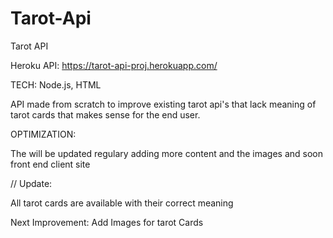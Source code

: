 # Tarot-Api

Tarot API 



Heroku API: https://tarot-api-proj.herokuapp.com/

TECH: Node.js, HTML

API made from scratch to improve existing tarot api's that lack meaning of tarot cards that makes sense for the end user.

OPTIMIZATION:

The will be updated regulary adding more content and the images and soon front end client site 

// Update:

All tarot cards are available with their correct meaning 

Next Improvement: Add Images for tarot Cards 